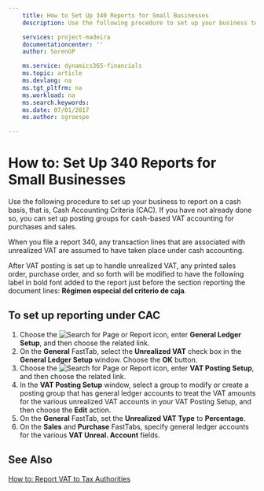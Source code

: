 ```yaml
---
    title: How to Set Up 340 Reports for Small Businesses
    description: Use the following procedure to set up your business to report on a cash basis, that is, Cash Accounting Criteria (CAC). If you have not already done so, you can set up posting groups for cash-based VAT accounting for purchases and sales.

    services: project-madeira 
    documentationcenter: ''
    author: SorenGP

    ms.service: dynamics365-financials
    ms.topic: article
    ms.devlang: na
    ms.tgt_pltfrm: na
    ms.workload: na
    ms.search.keywords:
    ms.date: 07/01/2017
    ms.author: sgroespe

---
```

# How to: Set Up 340 Reports for Small Businesses
Use the following procedure to set up your business to report on a cash basis, that is, Cash Accounting Criteria (CAC). If you have not already done so, you can set up posting groups for cash-based VAT accounting for purchases and sales.  

When you file a report 340, any transaction lines that are associated with unrealized VAT are assumed to have taken place under cash accounting.  

After VAT posting is set up to handle unrealized VAT, any printed sales order, purchase order, and so forth will be modified to have the following label in bold font added to the report just before the section reporting the document lines: **Régimen especial del criterio de caja**.  

## To set up reporting under CAC  

1.  Choose the ![Search for Page or Report](../../media/ui-search/search_small.png "Search for Page or Report icon") icon, enter **General Ledger Setup**, and then choose the related link.  
2.  On the **General** FastTab, select the **Unrealized VAT** check box in the **General Ledger Setup** window. Choose the **OK** button.  
3.  Choose the ![Search for Page or Report](../../media/ui-search/search_small.png "Search for Page or Report icon") icon, enter **VAT Posting Setup**, and then choose the related link.  
4.  In the **VAT Posting Setup** window, select a group to modify or create a posting group that has general ledger accounts to treat the VAT amounts for the various unrealized VAT accounts in your VAT Posting Setup, and then choose the **Edit** action.  
5.  On the **General** FastTab, set the **Unrealized VAT Type** to **Percentage**.  
6.  On the **Sales** and **Purchase** FastTabs, specify general ledger accounts for the various **VAT Unreal. Account** fields.  

## See Also  
[How to: Report VAT to Tax Authorities](../../finance-how-report-vat.md)
